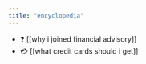 ```yaml
---
title: "encyclopedia"
---
```

- ❓ [[why i joined financial advisory]]
- 💳 [[what credit cards should i get]]